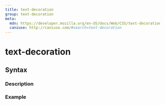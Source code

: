 ```yaml
---
title: text-decoration
group: text-decoration
meta:
  mdn: https://developer.mozilla.org/en-US/docs/Web/CSS/text-decoration
  caniuse: http://caniuse.com/#search=text-decoration
---
```


# text-decoration
<!--- Introduction for text-decoration, keep it brief and set the overall context -->

## Syntax
<!--- Introduce the various syntax for text-decoration -->

### Description
<!--- For each major section of syntax, provide a description explaining its usage further -->

### Example
<!--- Provide code examples for the syntax block you're currently describing -->
